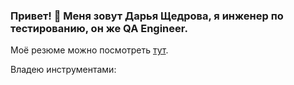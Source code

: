 ### Привет! 👋 Меня зовут Дарья Щедрова, я инженер по тестированию, он же QA Engineer. 

Моё резюме можно посмотреть <a href ="https://hh.ru/resume/66101d52ff0b05a0b10039ed1f783350663145">тут<a>.

Владею инструментами:

<!--
**dashchedrova/dashchedrova** is a ✨ _special_ ✨ repository because its `README.md` (this file) appears on your GitHub profile.

Here are some ideas to get you started:

- 🔭 I’m currently working on ...
- 🌱 I’m currently learning ...
- 👯 I’m looking to collaborate on ...
- 🤔 I’m looking for help with ...
- 💬 Ask me about ...
- 📫 How to reach me: ...
- 😄 Pronouns: ...
- ⚡ Fun fact: ...
-->
